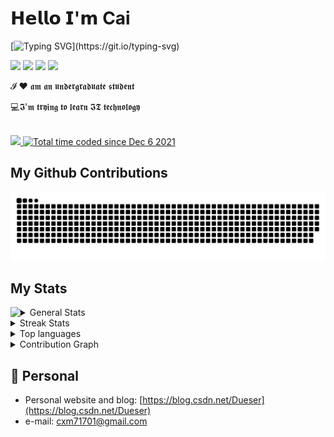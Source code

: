 # 𝗛𝗲𝗹𝗹𝗼 𝗜'𝗺 Cai

[![Typing SVG](https://readme-typing-svg.herokuapp.com?color=E4E4E4&lines=Live+well+and+meet+slowly.)](https://git.io/typing-svg)

[![](https://img.shields.io/badge/-@hexWars-%23181717?style=flat-square&logo=github)](https://github.com/hexWars)
[![](https://img.shields.io/badge/-@hexWars-%23000000?style=flat-square&logo=gitee)](https://gitee.com/hex-cxm)
[![](https://img.shields.io/badge/-@hexWars-%23000000?style=flat-square&logo=leetcode)](https://leetcode-cn.com/u/hexWars/)
[![](https://img.shields.io/badge/-@Dueser-%23000000?style=flat-square&logo=codeforces)](https://codeforces.com/profile/Dueser)

𝓘 ❤️ 𝖆𝖒 𝖆𝖓 𝖚𝖓𝖉𝖊𝖗𝖌𝖗𝖆𝖉𝖚𝖆𝖙𝖊 𝖘𝖙𝖚𝖉𝖊𝖓𝖙

:computer:𝕴'𝖒 𝖙𝖗𝖞𝖎𝖓𝖌 𝖙𝖔 𝖑𝖊𝖆𝖗𝖓 𝕴𝕿 𝖙𝖊𝖈𝖍𝖓𝖔𝖑𝖔𝖌𝖞

<br>
<a href="https://github.com/hexWars?tab=repositories">
   <img src="https://badges.pufler.dev/repos/hexWars?style=flat-square&color=black&logo=github">
</a>
<a href="https://wakatime.com/@05a07c08-5f73-4506-8c28-410e368c2294">
  <img src="https://wakatime.com/badge/user/05a07c08-5f73-4506-8c28-410e368c2294.svg?style=flat-square" alt="Total time coded since Dec 6 2021" >
</a>

## My Github Contributions

![](https://raw.githubusercontent.com/hexWars/hexWars/main/assets/github-contribution-grid-snake.svg)

## My Stats

<img align='left' src="https://metrics.lecoq.io/hexWars?template=classic&base.indepth=false&base.hireable=false&config.timezone=Asia%2FShanghai">

<details>
<summary>General Stats</summary>
<div alig="center">
    <a href="https://github.com/anuraghazra/github-readme-stats">
        <img width="300px" src="https://github-readme-stats.vercel.app/api?username=hexWars&show_icons=true&theme=tokyonight">
    </a>
</div>
</details>

<details>
<summary>Streak Stats</summary>
<div alig="center">
    <a href="https://github.com/anuraghazra/github-readme-stats">
        <img width="300px" src="https://github-readme-streak-stats.herokuapp.com?user=hexWars&theme=tokyonight">
    </a>
</div>
</details>

<details>
<summary>Top languages</summary>
   <a href="https://github.com/anuraghazra/github-readme-stats">
        <img width="300px" src="https://github-readme-stats.vercel.app/api/top-langs/?username=hexWars&layout=compact&theme=tokyonight" alt="most used languages" />
    </a>
    <p><b>*Note:</b> Top languages is only a metric of the languages my public code consists of and doesn't reflect experience or skill level.</p>
</details>

<details>
<summary>Contribution Graph</summary>
<div alig="center">
    <a href="https://github.com/anuraghazra/github-readme-stats">
        <img src="https://activity-graph.herokuapp.com/graph?username=hexWars&theme=react-dark">
    </a>
</div>
</details>







## 📜 Personal

- Personal website and blog: [https://blog.csdn.net/Dueser](https://blog.csdn.net/Dueser)
- e-mail: cxm71701@gmail.com







